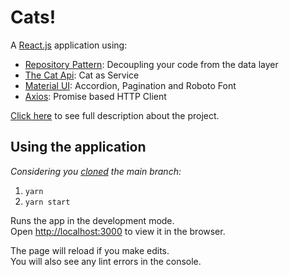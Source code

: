 # Cats!

A [React.js](https://reactjs.org/) application using:
- [Repository Pattern](https://youtu.be/fPMUBf6w3Gg): Decoupling your code from the data layer
- [The Cat Api](https://www.thecatapi.com): Cat as Service
- [Material UI](https://material-ui.com/pt/): Accordion, Pagination and Roboto Font
- [Axios](https://axios-http.com/): Promise based HTTP Client

[Click here](https://drive.google.com/file/d/1R84K9O0iy8sGlDt3UWkL_eeSLILhn_Bk/view?usp=sharing) to see full description about the project.
## Using the application
*Considering you [cloned](https://www.freecodecamp.org/news/git-clone-branch-how-to-clone-a-specific-branch/) the main branch:*
1. `yarn`
2. `yarn start`

Runs the app in the development mode.\
Open [http://localhost:3000](http://localhost:3000) to view it in the browser.

The page will reload if you make edits.\
You will also see any lint errors in the console.